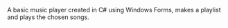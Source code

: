 A basic music player created in C# using Windows Forms, makes a playlist and plays the chosen songs.
